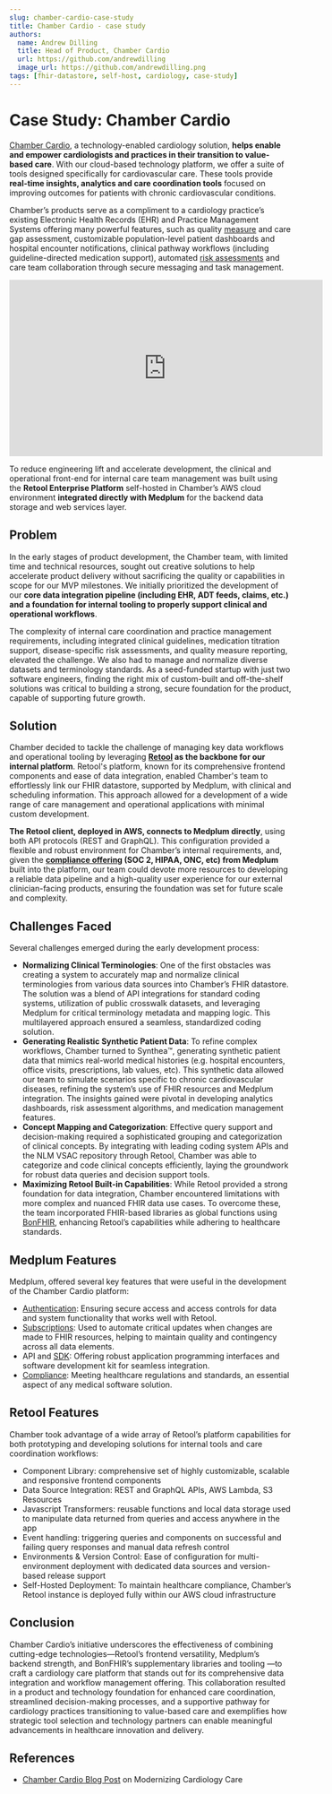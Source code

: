 ```yaml
---
slug: chamber-cardio-case-study
title: Chamber Cardio - case study
authors:
  name: Andrew Dilling
  title: Head of Product, Chamber Cardio
  url: https://github.com/andrewdilling
  image_url: https://github.com/andrewdilling.png
tags: [fhir-datastore, self-host, cardiology, case-study]
---
```

# Case Study: Chamber Cardio

[Chamber Cardio](https://www.chambercardio.com/), a technology-enabled cardiology solution, **helps enable and empower cardiologists and practices in their transition to value-based care**. With our cloud-based technology platform, we offer a suite of tools designed specifically for cardiovascular care. These tools provide **real-time insights, analytics and care coordination tools** focused on improving outcomes for patients with chronic cardiovascular conditions. 

Chamber’s products serve as a compliment to a cardiology practice’s existing Electronic Health Records (EHR) and Practice Management Systems offering many powerful features, such as quality [measure](/docs/api/fhir/resources/measure) and care gap assessment, customizable population-level patient dashboards and hospital encounter notifications, clinical pathway workflows (including guideline-directed medication support), automated [risk assessments](/docs/api/fhir/resources/riskassessment) and care team collaboration through secure messaging and task management.

<iframe width="560" height="315" src="https://www.youtube.com/embed/8bsrKe6VmUs?start=0" title="YouTube video player" frameborder="0" allow="accelerometer; autoplay; clipboard-write; encrypted-media; gyroscope; picture-in-picture" allowfullscreen></iframe>

To reduce engineering lift and accelerate development, the clinical and operational front-end for internal care team management was built using the **Retool Enterprise Platform** self-hosted in Chamber’s AWS cloud environment **integrated directly with Medplum** for the backend data storage and web services layer.

## Problem

In the early stages of product development, the Chamber team, with limited time and technical resources, sought out creative solutions to help accelerate product delivery without sacrificing the quality or capabilities in scope for our MVP milestones. We initially prioritized the development of our **core data integration pipeline (including EHR, ADT feeds, claims, etc.) and a foundation for internal tooling to properly support clinical and operational workflows**. 

The complexity of internal care coordination and practice management requirements, including integrated clinical guidelines, medication titration support, disease-specific risk assessments, and quality measure reporting, elevated the challenge. We also had to manage and normalize diverse datasets and terminology standards.  As a seed-funded startup with just two software engineers, finding the right mix of custom-built and off-the-shelf solutions was critical to building a strong, secure foundation for the product, capable of supporting future growth.

## Solution

Chamber decided to tackle the challenge of managing key data workflows and operational tooling by leveraging **[Retool](https://retool.com/) as the backbone for our internal platform**. Retool's platform, known for its comprehensive frontend components and ease of data integration, enabled Chamber's team to effortlessly link our FHIR datastore, supported by Medplum, with clinical and scheduling information. This approach allowed for a development of a wide range of care management and operational applications with minimal custom development.

**The Retool client, deployed in AWS, connects to Medplum directly**, using both API protocols (REST and GraphQL). This configuration provided a flexible and robust environment for Chamber’s internal requirements, and, given the **[compliance offering](/docs/compliance) (SOC 2, HIPAA, ONC, etc) from Medplum** built into the platform, our team could devote more resources to developing a reliable data pipeline and a high-quality user experience for our external clinician-facing products, ensuring the foundation was set for future scale and complexity.

## Challenges Faced

Several challenges emerged during the early development process:

- **Normalizing Clinical Terminologies**: One of the first obstacles was creating a system to accurately map and normalize clinical terminologies from various data sources into Chamber’s FHIR datastore. The solution was a blend of API integrations for standard coding systems, utilization of public crosswalk datasets, and leveraging Medplum for critical terminology metadata and mapping logic. This multilayered approach ensured a seamless, standardized coding solution.
- **Generating Realistic Synthetic Patient Data**: To refine complex workflows, Chamber turned to Synthea™, generating synthetic patient data that mimics real-world medical histories (e.g. hospital encounters, office visits, prescriptions, lab values, etc). This synthetic data allowed our team to simulate scenarios specific to chronic cardiovascular diseases, refining the system’s use of FHIR resources and Medplum integration. The insights gained were pivotal in developing analytics dashboards, risk assessment algorithms, and medication management features.
- **Concept Mapping and Categorization**: Effective query support and decision-making required a sophisticated grouping and categorization of clinical concepts. By integrating with leading coding system APIs and the NLM VSAC repository through Retool, Chamber was able to categorize and code clinical concepts efficiently, laying the groundwork for robust data queries and decision support tools.
- **Maximizing Retool Built-in Capabilities**: While Retool provided a strong foundation for data integration, Chamber encountered limitations with more complex and nuanced FHIR data use cases. To overcome these, the team incorporated FHIR-based libraries as global functions using [BonFHIR](https://bonfhir.dev/), enhancing Retool’s capabilities while adhering to healthcare standards. 

## Medplum Features

Medplum, offered several key features that were useful in the development of the Chamber Cardio platform:

- [Authentication](/docs/auth): Ensuring secure access and access controls for data and system functionality that works well with Retool.
- [Subscriptions](/docs/subscriptions): Used to automate critical updates when changes are made to FHIR resources, helping to maintain quality and contingency across all data elements.
- API and [SDK](/docs/sdk/core.medplumclient): Offering robust application programming interfaces and software development kit for seamless integration.
- [Compliance](/docs/compliance): Meeting healthcare regulations and standards, an essential aspect of any medical software solution.

## Retool Features

Chamber took advantage of a wide array of Retool’s platform capabilities for both prototyping and developing solutions for internal tools and care coordination workflows:

- Component Library: comprehensive set of highly customizable, scalable and responsive frontend components
- Data Source Integration: REST and GraphQL APIs, AWS Lambda, S3 Resources
- Javascript Transformers: reusable functions and local data storage used to manipulate data returned from queries and access anywhere in the app
- Event handling: triggering queries and components on successful and failing query responses and manual data refresh control
- Environments & Version Control: Ease of configuration for multi-environment deployment with dedicated data sources and version-based release support
- Self-Hosted Deployment:  To maintain healthcare compliance, Chamber’s Retool instance is deployed fully within our AWS cloud infrastructure

## Conclusion

Chamber Cardio’s initiative underscores the effectiveness of combining cutting-edge technologies—Retool’s frontend versatility, Medplum’s backend strength, and BonFHIR’s supplementary libraries and tooling —to craft a cardiology care platform that stands out for its comprehensive data integration and workflow management offering. This collaboration resulted in a product and technology foundation for enhanced care coordination, streamlined decision-making processes, and a supportive pathway for cardiology practices transitioning to value-based care and exemplifies how strategic tool selection and technology partners can enable meaningful advancements in healthcare innovation and delivery.

## References

- [Chamber Cardio Blog Post](https://www.chambercardio.com/blog/modernizing-cardiology-care) on Modernizing Cardiology Care